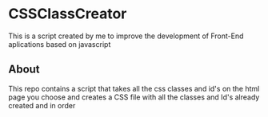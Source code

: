# CSSClassCreator
This is a script created by me to improve the development of Front-End aplications based on javascript

## About
This repo contains a script that takes all the css classes and id's on the html page you choose and creates a CSS file with all the classes and Id's already created and in order
